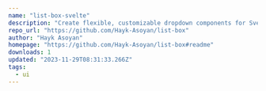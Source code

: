 ```yaml
---
name: "list-box-svelte"
description: "Create flexible, customizable dropdown components for Svelte."
repo_url: "https://github.com/Hayk-Asoyan/list-box"
author: "Hayk Asoyan"
homepage: "https://github.com/Hayk-Asoyan/list-box#readme"
downloads: 1
updated: "2023-11-29T08:31:33.266Z"
tags: 
  - ui
---
```


